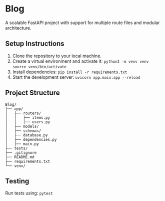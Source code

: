 # Blog

A scalable FastAPI project with support for multiple route files and modular architecture.

## Setup Instructions

1. Clone the repository to your local machine.
2. Create a virtual environment and activate it:
    `python3 -m venv venv`
    `source venv/bin/activate`
3. Install dependencies:
    `pip install -r requirements.txt`
4. Start the development server:
    `uvicorn app.main:app --reload`

## Project Structure

```
Blog/
├── app/
│   ├── routers/
│   │   ├── items.py
│   │   ├── users.py
│   ├── models/
│   ├── schemas/
│   ├── database.py
│   ├── dependencies.py
│   ├── main.py
├── tests/
├── .gitignore
├── README.md
├── requirements.txt
└── venv/
```

## Testing

Run tests using:
`pytest`
